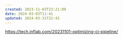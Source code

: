 ```yaml
---
created: 2023-11-03T23:21:09
date: 2024-03-03T11:41
updated: 2024-03-31T22:43
---
```

https://tech.inflab.com/20231101-optimizing-ci-pipeline/